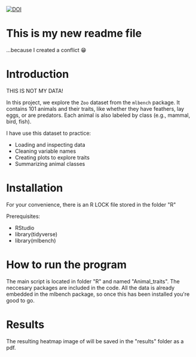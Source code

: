 <a href="https://handle.stage.datacite.org/10.5072/zenodo.280966"><img src="https://sandbox.zenodo.org/badge/1011701727.svg" alt="DOI"></a>

# This is my new readme file
...because I created a conflict 😁

# Introduction
THIS IS NOT MY DATA!

In this project, we explore the `Zoo` dataset from the `mlbench` package. 
It contains 101 animals and their traits, like whether they have feathers, lay eggs, or are predators. 
Each animal is also labeled by class (e.g., mammal, bird, fish).

I have use this dataset to practice:

- Loading and inspecting data
- Cleaning variable names
- Creating plots to explore traits
- Summarizing animal classes

# Installation
For your convenience, there is an R LOCK file stored in the folder "R"

Prerequisites: 
* RStudio
* library(tidyverse)
* library(mlbench)

# How to run the program
The main script is located in folder "R" and named "Animal_traits".
The neccesary packages are included in the code. 
All the data is already embedded in the mlbench package, so once this has been installed you're good 
to go.

# Results
The resulting heatmap image of will be saved in the "results" folder as a pdf.
